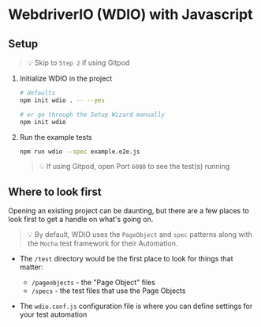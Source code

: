 # WebdriverIO (WDIO) with Javascript

## Setup

> 💡 Skip to `Step 2` if using Gitpod

1. Initialize WDIO in the project

    ```bash
    # defaults
    npm init wdio . -- --yes
    ```

    ```bash
    # or go through the Setup Wizard manually
    npm init wdio
    ```

2. Run the example tests

    ```bash
    npm run wdio --spec example.e2e.js
    ```

    > 💡 If using Gitpod, open Port `6080` to see the test(s) running

## Where to look first

Opening an existing project can be daunting, but there are a few places to look first to get a handle on what's going on.

> 💡 By default, WDIO uses the `PageObject` and `spec` patterns along with the `Mocha` test framework for their Automation.

- The `/test` directory would be the first place to look for things that matter:
  - `/pageobjects` - the "Page Object" files
  - `/specs` - the test files that use the Page Objects

- The `wdio.conf.js` configuration file is where you can define settings for your test automation

